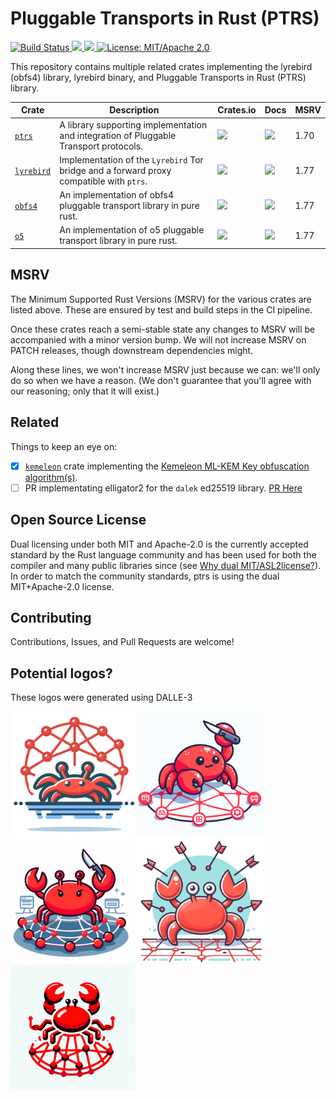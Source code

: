 # Pluggable Transports in Rust (PTRS)

<p>
  <a href="https://github.com/jmwample/ptrs/actions/workflows/rust.yml">
    <img src="https://github.com/jmwample/ptrs/actions/workflows/rust.yml/badge.svg?branch=main" alt="Build Status">
  <a href="https://codecov.io/gh/jmwample/ptrs" >
    <img src="https://codecov.io/gh/jmwample/ptrs/graph/badge.svg?token=0lMlrA32xd"/>
  </a>
  <a href="https://deps.rs/repo/github/jmwample/ptrs">
    <img src="https://deps.rs/repo/github/jmwample/ptrs/status.svg">
  </a>
  <a href="https://doc.rust-lang.org/1.6.0/complement-project-faq.html#why-dual-mitasl2-license">
    <img src="https://img.shields.io/badge/license-MIT%2FApache--2.0-blue" alt="License: MIT/Apache 2.0">
  </a>
</p>

This repository contains multiple related crates implementing the lyrebird (obfs4) library,
lyrebird binary, and Pluggable Transports in Rust (PTRS) library.


|                 Crate                    |   Description  | Crates.io | Docs | MSRV |
-------------------------------------------|----------------|-----------|------|------|
| [`ptrs`](./crates/ptrs) | A library supporting implementation and integration of Pluggable Transport protocols. | [![](https://img.shields.io/crates/v/ptrs.svg)](https://crates.io/crates/ptrs) | [![](https://img.shields.io/docsrs/ptrs)](https://docs.rs/ptrs) | 1.70 |
| [`lyrebird`](./crates/lyrebird) | Implementation of the `Lyrebird` Tor bridge and a forward proxy compatible with `ptrs`. | [![](https://img.shields.io/crates/v/___lyrebird.svg)](https://crates.io/crates/___lyrebird) | [![](https://docs.rs/___lyrebird/badge.svg)](https://docs.rs/___lyrebird) | 1.77 |
| [`obfs4`](./crates/obfs4) | An implementation of obfs4 pluggable transport library in pure rust. | [![](https://img.shields.io/crates/v/obfs4.svg)](https://crates.io/crates/obfs4) | [![](https://docs.rs/obfs4/badge.svg)](https://docs.rs/obfs4) | 1.77 |
| [`o5`](./crates/o5) | An implementation of o5 pluggable transport library in pure rust. | [![](https://img.shields.io/crates/v/o5.svg)](https://crates.io/crates/o5) | [![](https://docs.rs/o5/badge.svg)](https://docs.rs/o5) | 1.77 |

## MSRV

The Minimum Supported Rust Versions (MSRV) for the various crates are listed above.
These are ensured by test and build steps in the CI pipeline.

Once these crates reach a semi-stable state any changes to MSRV will be accompanied
with a minor version bump. We will not increase MSRV on PATCH releases, though downstream
dependencies might.

Along these lines, we won't increase MSRV just because we can: we'll only do so when we have a
reason. (We don't guarantee that you'll agree with our reasoning; only that
it will exist.)

## Related

Things to keep an eye on:

- [X] [`kemeleon`](https://github.com/jmwample/kemeleon) crate implementing the [Kemeleon ML-KEM Key obfuscation algorithm(s)](https://eprint.iacr.org/2024/1086.pdf).
- [ ] PR implementating elligator2 for the `dalek` ed25519 library. [PR Here](https://github.com/dalek-cryptography/curve25519-dalek/pull/612)

## Open Source License

Dual licensing under both MIT and Apache-2.0 is the currently accepted standard by the Rust language
community and has been used for both the compiler and many public libraries since (see
[Why dual MIT/ASL2license?](https://doc.rust-lang.org/1.6.0/complement-project-faq.html#why-dual-mitasl2-license)).
In order to match the community standards, ptrs is using the dual MIT+Apache-2.0 license.

## Contributing

Contributions, Issues, and Pull Requests are welcome!

## Potential logos?

These logos were generated using DALLE-3

<div style="display:inline-block;">
<img src="doc/dalle3/DALLE_crab_logo_1.webp" alt="logo 1"  width="200">
<img src="doc/dalle3/DALLE_crab_logo_2.webp" alt="logo 2"  width="200">
<img src="doc/dalle3/DALLE_crab_logo_3.webp" alt="logo 3"  width="200">
<img src="doc/dalle3/DALLE_crab_logo_4.webp" alt="logo 4"  width="200">
<img src="doc/dalle3/DALLE_crab_logo_5.webp" alt="logo 5"  width="200">
</div>
